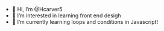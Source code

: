 - 👋 Hi, I’m @Hcarver5
- 👀 I’m interested in learning front end desigh
- 🌱 I’m currently learning loops and conditions in Javascript!

<!---
Hcarver5/Hcarver5 is a ✨ special ✨ repository because its `README.md` (this file) appears on your GitHub profile.
You can click the Preview link to take a look at your changes.
--->
